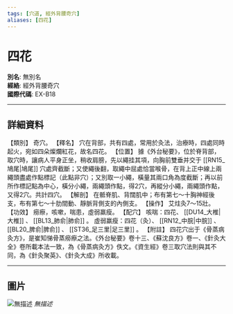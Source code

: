 ```yaml
---
tags: [穴道, 經外背腰奇穴]
aliases: [四花]
---
```


# 四花

**別名**: 無別名  
**經絡**: 經外背腰奇穴  
**國際代碼**: EX-B18  

---

## 詳細資料
【類別】
奇穴。
【釋名】
穴在背部，共有四處，常用於灸法，治療時，四處同時起火，宛如四朵燦爛紅花，故名四花。
【位置】
據《外台秘要》，位於脊背部，取穴時，讓病人平身正坐，稍收肩膀，先以繩挂其項，向胸前雙垂并交于 [[RN15_鳩尾|鳩尾]] 穴處齊截斷；又使繩後翻，取繩中屈處恰當喉骨，在背上正中線上兩繩頭盡處作點標記（此點非穴）；又別取一小繩，橫量其兩口角為度截斷；再以前所作標記點為中心，橫分小繩，兩繩頭作點，得2穴，再縱分小繩，兩繩頭作點，又得2穴。共計四穴。
【解剖】
在骶脊肌、背闊肌中；布有第七～十胸神經後支，布有第七～十肋間動、靜脈背側支的內側支。
【操作】
艾炷灸7～15壯。
【功效】
癆瘵，咳嗽，喘患，虛弱羸瘦。
【配穴】
咳喘：四花、 [[DU14_大椎|大椎]] 、 [[BL13_肺俞|肺俞]] 。
虛弱羸瘦：四花（灸）、 [[RN12_中脘|中脘]] 、 [[BL20_脾俞|脾俞]] 、 [[ST36_足三里|足三里]] 。
【附註】
四花穴出于《骨蒸病灸方》，是崔知悌骨蒸癆瘵之法。《外台秘要》卷十三、《蘇沈良方》卷一、《針灸大全》卷所載本法一致，為《骨蒸病灸方》佚文。《資生經》卷三取穴法則與其不同，為《針灸聚英》、《針灸大成》所收載。

---

## 圖片
![無描述](https://yibian.hopto.org/pic/shu16/428.gif)
_無描述_

